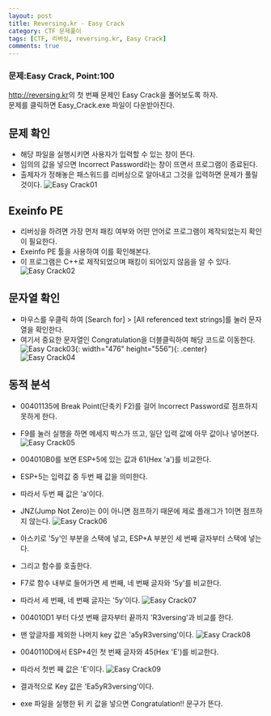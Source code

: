 ```yaml
---
layout: post
title: Reversing.kr - Easy Crack
category: CTF 문제풀이
tags: [CTF, 리버싱, reversing.kr, Easy Crack]
comments: true
---
```

### 문제:Easy Crack, Point:100
<http://reversing.kr>의 첫 번째 문제인 Easy Crack을 풀어보도록 하자.  
문제를 클릭하면 Easy_Crack.exe 파일이 다운받아진다.

## 문제 확인
- 해당 파일을 실행시키면 사용자가 입력할 수 있는 창이 뜬다.
- 임의의 값을 넣으면 Incorrect Password라는 창이 뜨면서 프로그램이 종료된다.
- 출제자가 정해놓은 패스워드를 리버싱으로 알아내고 그것을 입력하면 문제가 풀릴 것이다.
![Easy Crack01](https://user-images.githubusercontent.com/41509536/88357045-d92a9a80-cda4-11ea-9b97-5f1e41c03995.jpg)

## Exeinfo PE
- 리버싱을 하려면 가장 먼저 패킹 여부와 어떤 언어로 프로그램이 제작되었는지 확인이 필요한다.
- Exeinfo PE 툴을 사용하여 이를 확인해본다.
- 이 프로그램은 C++로 제작되었으며 패킹이 되어있지 않음을 알 수 있다.
![Easy Crack02](https://user-images.githubusercontent.com/41509536/88357120-2444ad80-cda5-11ea-878c-4e49e9d3d506.jpg)

## 문자열 확인
- 마우스를 우클릭 하여 [Search for] > [All referenced text strings]를 눌러 문자열을 확인한다.
- 여기서 중요한 문자열인 Congratulation을 더블클릭하여 해당 코드로 이동한다.
![Easy Crack03](https://user-images.githubusercontent.com/41509536/88357155-40484f00-cda5-11ea-9a35-6647b25e2a5b.png){: width="476" height="556"){: .center}
![Easy Crack04](https://user-images.githubusercontent.com/41509536/88357171-548c4c00-cda5-11ea-82f2-4208b5ef2eda.jpg)

## 동적 분석
- 00401135에 Break Point(단축키 F2)를 걸어 Incorrect Password로 점프하지 못하게 한다.
- F9를 눌러 실행을 하면 메세지 박스가 뜨고, 일단 입력 값에 아무 값이나 넣어본다.
![Easy Crack05](https://user-images.githubusercontent.com/41509536/88357174-56560f80-cda5-11ea-829a-ac087572bbde.jpg)

- 004010B0를 보면 ESP+5에 있는 값과 61(Hex 'a')를 비교한다.
- ESP+5는 입력값 중 두번 째 값을 의미한다.
- 따라서 두번 째 값은 'a'이다.
- JNZ(Jump Not Zero)는 0이 아니면 점프하기 때문에 제로 플래그가 1이면 점프하지 않는다.
![Easy Crack06](https://user-images.githubusercontent.com/41509536/88357175-56eea600-cda5-11ea-942b-cd6f35f3d3ca.jpg)

- 아스키로 '5y'인 부분을 스택에 넣고, ESP+A 부분인 세 번째 글자부터 스택에 넣는다.
- 그리고 함수를 호출한다.
- F7로 함수 내부로 들어가면 세 번째, 네 번째 글자와 '5y'를 비교한다.
- 따라서 세 번째, 네 번째 글자는 '5y'이다.
![Easy Crack07](https://user-images.githubusercontent.com/41509536/88357178-56eea600-cda5-11ea-8b50-eb18af9bd97c.jpg)

- 004010D1 부터 다섯 번째 글자부터 끝까지 'R3versing'과 비교를 한다.
- 맨 앞글자를 제외한 나머지 key 값은 'a5yR3versing'이다.
​![Easy Crack08](https://user-images.githubusercontent.com/41509536/88357179-57873c80-cda5-11ea-9de4-bcbc6f75eed3.png)

- 0040110D에서 ESP+4인 첫 번째 글자와 45(Hex 'E')를 비교한다.
- 따라서 첫번 째 값은 'E'이다.
![Easy Crack09](https://user-images.githubusercontent.com/41509536/88357180-57873c80-cda5-11ea-85c0-3d32b437d626.jpg)

- 결과적으로 Key 값은 'Ea5yR3versing'이다.
- exe 파일을 실행한 뒤 키 값을 넣으면 Congratulation!! 문구가 뜬다.
